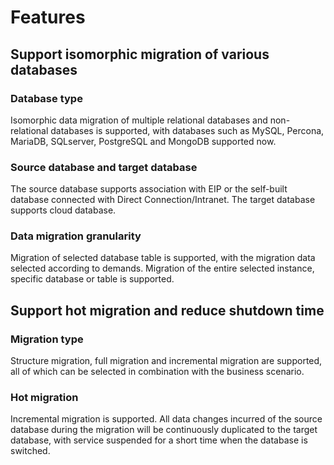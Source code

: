 # Features

## Support isomorphic migration of various databases

### Database type

Isomorphic data migration of multiple relational databases and non-relational databases is supported, with databases such as MySQL, Percona, MariaDB, SQLserver, PostgreSQL and MongoDB supported now.

### Source database and target database

The source database supports association with EIP or the self-built database connected with Direct Connection/Intranet. The target database supports cloud database.

### Data migration granularity

Migration of selected database table is supported, with the migration data selected according to demands. Migration of the entire selected instance, specific database or table is supported.

## Support hot migration and reduce shutdown time

### Migration type

Structure migration, full migration and incremental migration are supported, all of which can be selected in combination with the business scenario.

### Hot migration

Incremental migration is supported. All data changes incurred of the source database during the migration will be continuously duplicated to the target database, with service suspended for a short time when the database is switched.



